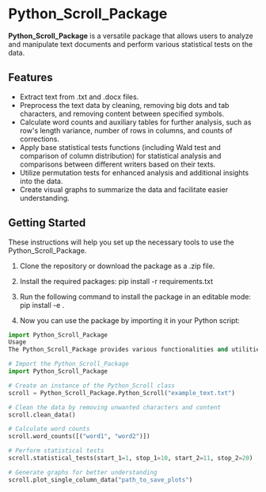 # Python_Scroll_Package

**Python_Scroll_Package** is a versatile package that allows users to analyze and manipulate text documents and perform various statistical tests on the data.

## Features
- Extract text from .txt and .docx files.
- Preprocess the text data by cleaning, removing big dots and tab characters, and removing content between specified symbols.
- Calculate word counts and auxiliary tables for further analysis, such as row's length variance, number of rows in columns, and counts of corrections.
- Apply base statistical tests functions (including Wald test and comparison of column distribution) for statistical analysis and comparisons between different writers based on their texts.
- Utilize permutation tests for enhanced analysis and additional insights into the data.
- Create visual graphs to summarize the data and facilitate easier understanding.

## Getting Started
These instructions will help you set up the necessary tools to use the Python_Scroll_Package.

1. Clone the repository or download the package as a .zip file.
2. Install the required packages:
pip install -r requirements.txt

3. Run the following command to install the package in an editable mode:
pip install -e .

4. Now you can use the package by importing it in your Python script:
```python
import Python_Scroll_Package
Usage
The Python_Scroll_Package provides various functionalities and utilities to analyze and manipulate text documents. Here are a few examples of how to use the package:

# Import the Python_Scroll_Package
import Python_Scroll_Package

# Create an instance of the Python_Scroll class
scroll = Python_Scroll_Package.Python_Scroll("example_text.txt")

# Clean the data by removing unwanted characters and content
scroll.clean_data()

# Calculate word counts
scroll.word_counts([("word1", "word2")])

# Perform statistical tests
scroll.statistical_tests(start_1=1, stop_1=10, start_2=11, stop_2=20)

# Generate graphs for better understanding
scroll.plot_single_column_data("path_to_save_plots")

